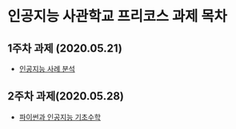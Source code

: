 # 인공지능 사관학교 프리코스 과제 목차

## 1주차 과제 (2020.05.21)

* [인공지능 사례 분석](https://github.com/Sanghun2/AI-project/blob/master/Untitled1.ipynb)

## 2주차 과제(2020.05.28)

* [파이썬과 인공지능 기초수학]()
